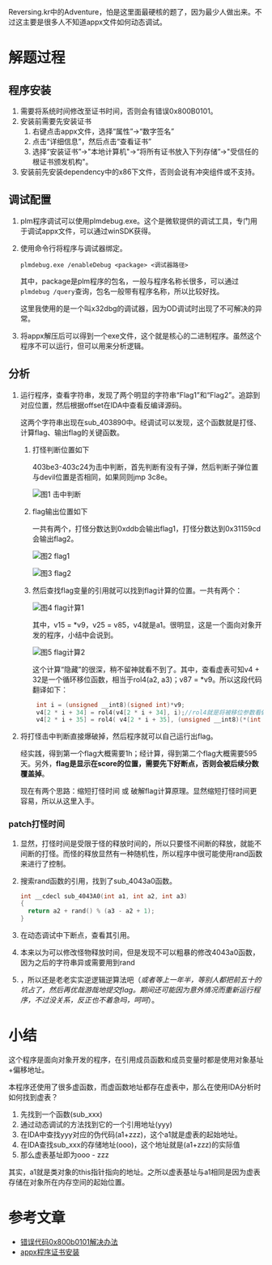 Reversing.kr中的Adventure，怕是这里面最硬核的题了，因为最少人做出来。不过这主要是很多人不知道appx文件如何动态调试。

# 解题过程

## 程序安装

1. 需要将系统时间修改至证书时间，否则会有错误0x800B0101。
2. 安装前需要先安装证书
   1. 右键点击appx文件，选择“属性”->“数字签名”
   2. 点击“详细信息”，然后点击“查看证书”
   3. 选择“安装证书”->"本地计算机"->“将所有证书放入下列存储”->"受信任的根证书颁发机构"。
3. 安装前先安装dependency中的x86下文件，否则会说有冲突组件或不支持。

## 调试配置

1. plm程序调试可以使用plmdebug.exe。这个是微软提供的调试工具，专门用于调试appx文件，可以通过winSDK获得。

2. 使用命令行将程序与调试器绑定。

   ```plmdebug.exe /enableDebug <package> <调试器路径>```

   其中，package是plm程序的包名，一般与程序名称长很多，可以通过```plmdebug /query```查询，包名一般带有程序名称，所以比较好找。

   这里我使用的是一个叫x32dbg的调试器，因为OD调试时出现了不可解决的异常。

3. 将appx解压后可以得到一个exe文件，这个就是核心的二进制程序。虽然这个程序不可以运行，但可以用来分析逻辑。

## 分析

1. 运行程序，查看字符串，发现了两个明显的字符串“Flag1”和“Flag2”。追踪到对应位置，然后根据offset在IDA中查看反编译源码。

   这两个字符串出现在sub_403890中。经调试可以发现，这个函数就是打怪、计算flag、输出flag的关键函数。

   1. 打怪判断位置如下

      403be3-403c24为击中判断，首先判断有没有子弹，然后判断子弹位置与devil位置是否相同，如果同则jmp 3c8e。

      ![图1 击中判断](Snipaste_2019-07-30_09-36-12.PNG)

   2. flag输出位置如下

      一共有两个，打怪分数达到0xddb会输出flag1，打怪分数达到0x31159cd会输出flag2。

      ![图2 flag1](Snipaste_2019-07-30_09-38-05.PNG)

      ![图3 flag2](Snipaste_2019-07-30_09-39-03.PNG)

   3. 然后查找flag变量的引用就可以找到flag计算的位置。一共有两个：

      ![图4 flag计算1](Snipaste_2019-07-30_09-39-40.PNG)

      其中，v15 = *v9，v25 = v85，v4就是a1。很明显，这是一个面向对象开发的程序，小结中会说到。

      ![图5 flag计算2](Snipaste_2019-07-30_09-57-19.PNG)

      这个计算“隐藏”的很深，稍不留神就看不到了。其中，查看虚表可知v4 + 32是一个循环移位函数，相当于rol4(a2, a3)；v87 = *v9。所以这段代码翻译如下：

      ```c
       int i = (unsigned __int8)(signed int)*v9;
       v4[2 * i + 34] = rol4(v4[2 * i + 34], i);//rol4就是将被移位参数看做4个字节的无符号整数
       v4[2 * i + 35] = rol4( v4[2 * i + 35], (unsigned __int8)(*(int *)(v9+1));
      ```

2. 将打怪击中判断直接爆破掉，然后程序就可以自己运行出flag。

   经实践，得到第一个flag大概需要1h；经计算，得到第二个flag大概需要595天。另外，**flag是显示在score的位置，需要先下好断点，否则会被后续分数覆盖掉**。

   现在有两个思路：缩短打怪时间 或 破解flag计算原理。显然缩短打怪时间更容易，所以从这里入手。

### patch打怪时间

1. 显然，打怪时间是受限于怪的释放时间的，所以只要怪不间断的释放，就能不间断的打怪。而怪的释放显然有一种随机性，所以程序中很可能使用rand函数来进行了控制。

2. 搜索rand函数的引用，找到了sub_4043a0函数。

   ```c
   int __cdecl sub_4043A0(int a1, int a2, int a3)
   {
     return a2 + rand() % (a3 - a2 + 1);
   }
   ```

3. 在动态调试中下断点，查看其引用。

4. 本来以为可以修改怪物释放时间，但是发现不可以粗暴的修改4043a0函数，因为之后的字符串异或需要用到rand

5. ，所以还是老老实实逆逻辑逆算法吧（*或者等上一年半，等别人都把前五十的坑占了，然后再优哉游哉地提交flag。期间还可能因为意外情况而重新运行程序，不过没关系，反正也不着急吗，呵呵*）。

# 小结

这个程序是面向对象开发的程序，在引用成员函数和成员变量时都是使用对象基址+偏移地址。

本程序还使用了很多虚函数，而虚函数地址都存在虚表中，那么在使用IDA分析时如何找到虚表？

1. 先找到一个函数(sub_xxx)
2. 通过动态调试的方法找到它的一个引用地址(yyy)
3. 在IDA中查找yyy对应的伪代码(a1+zzz)，这个a1就是虚表的起始地址。
4. 在IDA查找sub_xxx的存储地址(ooo)，这个地址就是(a1+zzz)的实际值
5. 那么虚表基址即为ooo - zzz

其实，a1就是类对象的this指针指向的地址。之所以虚表基址与a1相同是因为虚表存储在对象所在内存空间的起始位置。

# 参考文章

* [错误代码0x800b0101解决办法](http://www.uqidong.com/wtjd/2767.html)
* [appx程序证书安装](http://blog.sina.com.cn/s/blog_5f2ed5cb0101ce3u.html)